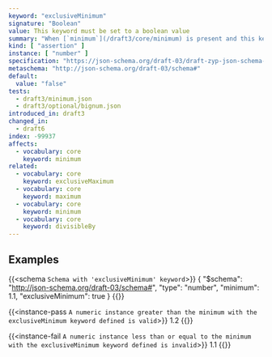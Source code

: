 ```yaml
---
keyword: "exclusiveMinimum"
signature: "Boolean"
value: This keyword must be set to a boolean value
summary: "When [`minimum`](/draft3/core/minimum) is present and this keyword is set to true, the numeric instance must be greater than the value in [`minimum`](/draft3/core/minimum)."
kind: [ "assertion" ]
instance: [ "number" ]
specification: "https://json-schema.org/draft-03/draft-zyp-json-schema-03.pdf#5.11"
metaschema: "http://json-schema.org/draft-03/schema#"
default:
  value: "false"
tests:
  - draft3/minimum.json
  - draft3/optional/bignum.json
introduced_in: draft3
changed_in:
  - draft6
index: -99937
affects:
  - vocabulary: core
    keyword: minimum
related:
  - vocabulary: core
    keyword: exclusiveMaximum
  - vocabulary: core
    keyword: maximum
  - vocabulary: core
    keyword: minimum
  - vocabulary: core
    keyword: divisibleBy
---
```


## Examples

{{<schema `Schema with 'exclusiveMinimum' keyword`>}}
{
  "$schema": "http://json-schema.org/draft-03/schema#",
  "type": "number",
  "minimum": 1.1,
  "exclusiveMinimum": true
}
{{</schema>}}

{{<instance-pass `A numeric instance greater than the minimum with the exclusiveMinimum keyword defined is valid`>}}
1.2
{{</instance-pass>}}

{{<instance-fail `A numeric instance less than or equal to the minimum with the exclusiveMinimum keyword defined is invalid`>}}
1.1
{{</instance-fail>}}

